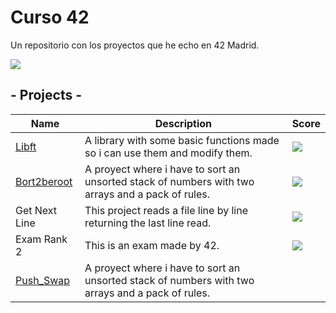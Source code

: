 # Curso 42
Un repositorio con los proyectos que he echo en 42 Madrid.
<div class="header"  >
    <img src="https://1337-readme.vercel.app/api/profile?cursus=42cursus&dark=true&email=hide&login=mortiz-d"/>    
</div class="header">


## - Projects -
| **Name** | **Description**| **Score**|
|----------|----------------|----------|
|[Libft](https://github.com/Zitro646/42Cursus/Libft)| A library with some basic functions made so i can use them and modify them.|<img src="https://badge42.herokuapp.com/api/project/mortiz-d/Libft">|
|[Bort2beroot](https://github.com/Zitro646/42Cursus/born2beroot)| A proyect where i have to sort an unsorted stack of numbers with two arrays and a pack of rules.|<img src="https://badge42.herokuapp.com/api/project/mortiz-d/Born2beroot">|
|Get Next Line| This project reads a file line by line returning the last line read.|<img src="https://badge42.herokuapp.com/api/project/mortiz-d/get_next_line">|
|Exam Rank 2| This is an exam made by 42.|<img src="https://badge42.herokuapp.com/api/project/mortiz-d/Exam Rank 02">|
|[Push_Swap](https://github.com/Zitro646/42Cursus/push_swap)| A proyect where i have to sort an unsorted stack of numbers with two arrays and a pack of rules.|

